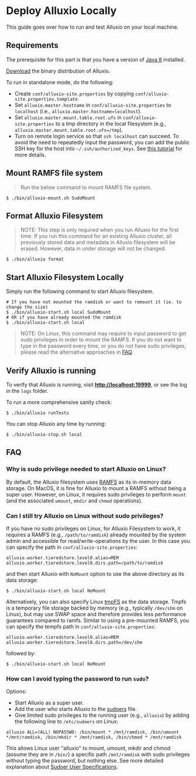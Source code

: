 # Deploy Alluxio Locally


This guide goes over how to run and test Alluxio on your local machine.


## Requirements

The prerequisite for this part is that you have a version of
[Java 8](https://adoptopenjdk.net/releases.html?variant=openjdk8&jvmVariant=hotspot)
installed.

[Download](https://alluxio.io/download) the binary distribution of Alluxio.

To run in standalone mode, do the following:

* Create `conf/alluxio-site.properties` by copying `conf/alluxio-site.properties.template`
* Set `alluxio.master.hostname` in `conf/alluxio-site.properties` to `localhost` (i.e.,
`alluxio.master.hostname=localhost`).
* Set `alluxio.master.mount.table.root.ufs` in `conf/alluxio-site.properties` to a tmp directory in
  the local filesystem (e.g., `alluxio.master.mount.table.root.ufs=/tmp`).
* Turn on remote login service so that `ssh localhost` can succeed. To avoid the need to
repeatedly input the password, you can add the public SSH key for the host into
`~/.ssh/authorized_keys`. See [this tutorial](http://www.linuxproblem.org/art_9.html) for more
details.

## Mount RAMFS file system

> Run the below command to mount RAMFS file system.

```console
$ ./bin/alluxio-mount.sh SudoMount
```

## Format Alluxio Filesystem

> NOTE: This step is only required when you run Alluxio for the first time.
> If you run this command for an existing Alluxio cluster,
> all previously stored data and metadata in Alluxio filesystem will be erased.
> However, data in under storage will not be changed.

```console
$ ./bin/alluxio format
```

## Start Alluxio Filesystem Locally

Simply run the following command to start Alluxio filesystem.

```console
# If you have not mounted the ramdisk or want to remount it (ie. to change the size)
$ ./bin/alluxio-start.sh local SudoMount
# OR if you have already mounted the ramdisk
$ ./bin/alluxio-start.sh local
```

> NOTE: On Linux, this command may require to input password to get sudo privileges in order to
> mount the RAMFS.
> If you do not want to type in the password every time, or you do not have sudo privileges, please
> read the alternative approaches in [FAQ](#faq).

## Verify Alluxio is running

To verify that Alluxio is running, visit
**[http://localhost:19999](http://localhost:19999)**, or see the log in the `logs` folder.

To run a more comprehensive sanity check:

```console
$ ./bin/alluxio runTests
```

You can stop Alluxio any time by running:

```console
$ ./bin/alluxio-stop.sh local
```


## FAQ

### Why is sudo privilege needed to start Alluxio on Linux?

By default, the Alluxio filesystem uses
[RAMFS](https://www.kernel.org/doc/Documentation/filesystems/ramfs-rootfs-initramfs.txt) as its
in-memory data storage.
On MacOS, it is fine for Alluxio to mount a RAMFS without being a super user.
However, on Linux, it requires sudo privileges to perform `mount` (and the associated `umount`,
`mkdir` and `chmod` operations).

### Can I still try Alluxio on Linux without sudo privileges?

If you have no sudo privileges on Linux, for Alluxio Filesystem to work, it requires a RAMFS (e.g.,
`/path/to/ramdisk`) already mounted by the system admin and accessible for read/write-operations by
the user.
In this case you can specify the path in `conf/alluxio-site.properties`:

```properties
alluxio.worker.tieredstore.level0.alias=MEM
alluxio.worker.tieredstore.level0.dirs.path=/path/to/ramdisk
```

and then start Alluxio with `NoMount` option to use the above directory as its data storage:

```console
$ ./bin/alluxio-start.sh local NoMount
```

Alternatively, you can also specify Linux [tmpFS](https://en.wikipedia.org/wiki/Tmpfs)
as the data storage.
Tmpfs is a temporary file storage backed by memory (e.g., typically `/dev/shm` on Linux), but may
use SWAP space and therefore provides less performance guarantees compared to ramfs.
Similar to using a pre-mounted RAMFS, you can specify the tempfs path in
`conf/alluxio-site.properties`:

```properties
alluxio.worker.tieredstore.level0.alias=MEM
alluxio.worker.tieredstore.level0.dirs.path=/dev/shm
```

followed by:

```console
$ ./bin/alluxio-start.sh local NoMount
```

### How can I avoid typing the password to run `sudo`?

Options:

* Start Alluxio as a super user.
* Add the user who starts Alluxio to the [sudoers](https://help.ubuntu.com/community/Sudoers) file.
* Give limited sudo privileges to the running user (e.g., `alluxio`) by adding the following line to
`/etc/sudoers` on Linux:

```
alluxio ALL=(ALL) NOPASSWD: /bin/mount * /mnt/ramdisk, /bin/umount */mnt/ramdisk, /bin/mkdir * /mnt/ramdisk, /bin/chmod * /mnt/ramdisk
```

This allows Linux user "alluxio" to mount, umount, mkdir and chmod (assume they are in `/bin/`) a
specific path `/mnt/ramdisk` with sudo privileges without typing the password, but nothing else.
See more detailed explanation about [Sudoer User
Specifications](https://help.ubuntu.com/community/Sudoers#User_Specifications).
